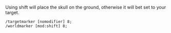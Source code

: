 Using shift will place the skull on the ground, otherwise it will bet set to your target.

```
/targetmarker [nomodifier] 8;
/worldmarker [mod:shift] 8;
```
